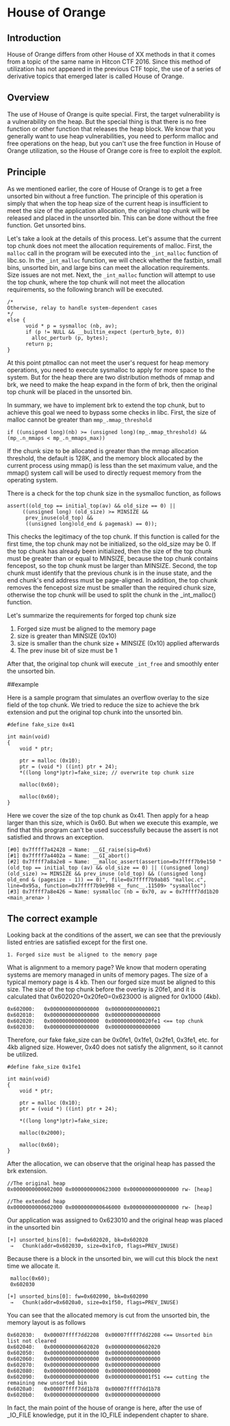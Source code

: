 # House of Orange





## Introduction
House of Orange differs from other House of XX methods in that it comes from a topic of the same name in Hitcon CTF 2016. Since this method of utilization has not appeared in the previous CTF topic, the use of a series of derivative topics that emerged later is called House of Orange.


## Overview
The use of House of Orange is quite special. First, the target vulnerability is a vulnerability on the heap. But the special thing is that there is no free function or other function that releases the heap block. We know that you generally want to use heap vulnerabilities, you need to perform malloc and free operations on the heap, but you can't use the free function in House of Orange utilization, so the House of Orange core is free to exploit the exploit.




## Principle
As we mentioned earlier, the core of House of Orange is to get a free unsorted bin without a free function.
The principle of this operation is simply that when the top heap size of the current heap is insufficient to meet the size of the application allocation, the original top chunk will be released and placed in the unsorted bin. This can be done without the free function. Get unsorted bins.


Let's take a look at the details of this process. Let's assume that the current top chunk does not meet the allocation requirements of malloc.
First, the `malloc` call in the program will be executed into the `_int_malloc` function of libc.so. In the `_int_malloc` function, we will check whether the fastbin, small bins, unsorted bin, and large bins can meet the allocation requirements. Size issues are not met. Next, the `_int_malloc` function will attempt to use the top chunk, where the top chunk will not meet the allocation requirements, so the following branch will be executed.


```
/*
Otherwise, relay to handle system-dependent cases
*/
else {
      void * p = sysmalloc (nb, av);
      if (p != NULL && __builtin_expect (perturb_byte, 0))
	    alloc_perturb (p, bytes);
      return p;
}
```



At this point ptmalloc can not meet the user's request for heap memory operations, you need to execute sysmalloc to apply for more space to the system.
But for the heap there are two distribution methods of mmap and brk, we need to make the heap expand in the form of brk, then the original top chunk will be placed in the unsorted bin.


In summary, we have to implement brk to extend the top chunk, but to achieve this goal we need to bypass some checks in libc.
First, the size of malloc cannot be greater than `mmp_.mmap_threshold`
```
if ((unsigned long)(nb) >= (unsigned long)(mp_.mmap_threshold) && (mp_.n_mmaps < mp_.n_mmaps_max))
```

If the chunk size to be allocated is greater than the mmap allocation threshold, the default is 128K, and the memory block allocated by the current process using mmap() is less than the set maximum value, and the mmap() system call will be used to directly request memory from the operating system.


There is a check for the top chunk size in the sysmalloc function, as follows


```
assert((old_top == initial_top(av) && old_size == 0) ||
	 ((unsigned long) (old_size) >= MINSIZE &&
	  prev_inuse(old_top) &&
	  ((unsigned long)old_end & pagemask) == 0));
```

This checks the legitimacy of the top chunk. If this function is called for the first time, the top chunk may not be initialized, so the old_size may be 0.
If the top chunk has already been initialized, then the size of the top chunk must be greater than or equal to MINSIZE, because the top chunk contains fencepost, so the top chunk must be larger than MINSIZE. Second, the top chunk must identify that the previous chunk is in the inuse state, and the end chunk's end address must be page-aligned. In addition, the top chunk removes the fencepost size must be smaller than the required chunk size, otherwise the top chunk will be used to split the chunk in the _int_malloc() function.


Let's summarize the requirements for forged top chunk size

1. Forged size must be aligned to the memory page
2. size is greater than MINSIZE (0x10)
3. size is smaller than the chunk size + MINSIZE (0x10) applied afterwards
4. The prev inuse bit of size must be 1

After that, the original top chunk will execute `_int_free` and smoothly enter the unsorted bin.




##example


Here is a sample program that simulates an overflow overlay to the size field of the top chunk. We tried to reduce the size to achieve the brk extension and put the original top chunk into the unsorted bin.


```
#define fake_size 0x41

int main(void)
{
    void * ptr;

    ptr = malloc (0x10);
    ptr = (void *) ((int) ptr + 24);
    *((long long*)ptr)=fake_size; // overwrite top chunk size

    malloc(0x60);

    malloc(0x60);
}
```

Here we cover the size of the top chunk as 0x41. Then apply for a heap larger than this size, which is 0x60.
But when we execute this example, we find that this program can't be used successfully because the assert is not satisfied and throws an exception.


```
[#0] 0x7ffff7a42428 → Name: __GI_raise(sig=0x6)
[#1] 0x7ffff7a4402a → Name: __GI_abort()
[#2] 0x7ffff7a8a2e8 → Name: __malloc_assert(assertion=0x7ffff7b9e150 "(old_top == initial_top (av) && old_size == 0) || ((unsigned long) (old_size) >= MINSIZE && prev_inuse (old_top) && ((unsigned long) old_end & (pagesize - 1)) == 0)", file=0x7ffff7b9ab85 "malloc.c", line=0x95a, function=0x7ffff7b9e998 <__func__.11509> "sysmalloc")
[#3] 0x7ffff7a8e426 → Name: sysmalloc (nb = 0x70, av = 0x7ffff7dd1b20 <main_arena> )
```





## The correct example


Looking back at the conditions of the assert, we can see that the previously listed entries are satisfied except for the first one.


```
1. Forged size must be aligned to the memory page
```



What is alignment to a memory page? We know that modern operating systems are memory managed in units of memory pages. The size of a typical memory page is 4 kb. Then our forged size must be aligned to this size. The size of the top chunk before the overlay is 20fe1, and it is calculated that 0x602020+0x20fe0=0x623000 is aligned for 0x1000 (4kb).


```
0x602000:	0x0000000000000000	0x0000000000000021
0x602010:	0x0000000000000000	0x0000000000000000
0x602020:	0x0000000000000000	0x0000000000020fe1 <== top chunk
0x602030:	0x0000000000000000	0x0000000000000000
```

Therefore, our fake fake_size can be 0x0fe1, 0x1fe1, 0x2fe1, 0x3fe1, etc. for 4kb aligned size. However, 0x40 does not satisfy the alignment, so it cannot be utilized.


```
#define fake_size 0x1fe1

int main(void)
{
    void * ptr;

    ptr = malloc (0x10);
    ptr = (void *) ((int) ptr + 24);
    
    *((long long*)ptr)=fake_size;

    malloc(0x2000);

    malloc(0x60);
}

```



After the allocation, we can observe that the original heap has passed the brk extension.


```
//The original heap
0x0000000000602000 0x0000000000623000 0x0000000000000000 rw- [heap]

//The extended heap
0x0000000000602000 0x0000000000646000 0x0000000000000000 rw- [heap]
```



Our application was assigned to 0x623010 and the original heap was placed in the unsorted bin


```
[+] unsorted_bins[0]: fw=0x602020, bk=0x602020
 →   Chunk(addr=0x602030, size=0x1fc0, flags=PREV_INUSE)
```



Because there is a block in the unsorted bin, we will cut this block the next time we allocate it.


```
 malloc(0x60);
 0x602030

[+] unsorted_bins[0]: fw=0x602090, bk=0x602090
 →   Chunk(addr=0x6020a0, size=0x1f50, flags=PREV_INUSE)
```



You can see that the allocated memory is cut from the unsorted bin, the memory layout is as follows


```
0x602030:   0x00007ffff7dd2208  0x00007ffff7dd2208 <== Unsorted bin list not cleared
0x602040:	0x0000000000602020	0x0000000000602020
0x602050:	0x0000000000000000	0x0000000000000000
0x602060:	0x0000000000000000	0x0000000000000000
0x602070:	0x0000000000000000	0x0000000000000000
0x602080:	0x0000000000000000	0x0000000000000000
0x602090:   0x0000000000000000  0x0000000000001f51 <== cutting the remaining new unsorted bin
0x6020a0:	0x00007ffff7dd1b78	0x00007ffff7dd1b78
0x6020b0:	0x0000000000000000	0x0000000000000000
```





In fact, the main point of the house of orange is here, after the use of _IO_FILE knowledge, put it in the IO_FILE independent chapter to share.

